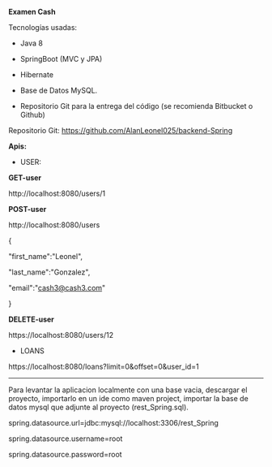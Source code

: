 **Examen Cash**

Tecnologías usadas:

- Java 8

- SpringBoot (MVC y JPA)

- Hibernate

- Base de Datos MySQL.

- Repositorio Git para la entrega del código (se recomienda Bitbucket o Github)

Repositorio Git: https://github.com/AlanLeonel025/backend-Spring

**Apis:**

- USER:

**GET-user**

http://localhost:8080/users/1

**POST-user**

http://localhost:8080/users

{

"first_name":"Leonel",

"last_name":"Gonzalez",

"email":"cash3@cash3.com"

}

**DELETE-user**

https://localhost:8080/users/12

- LOANS

https://localhost:8080/loans?limit=0&offset=0&user_id=1

<hr>

Para levantar la aplicacion localmente con una base vacia, descargar el proyecto, importarlo en un ide como maven project, importar la base de datos mysql que adjunte al proyecto (rest_Spring.sql).


spring.datasource.url=jdbc:mysql://localhost:3306/rest_Spring

spring.datasource.username=root

spring.datasource.password=root

